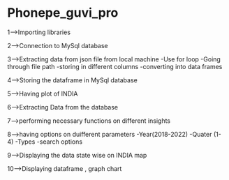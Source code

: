 # Phonepe_guvi_pro
1-->Importing libraries 

2-->Connection to MySql database

3-->Extracting data from json file from local machine
	-Use for loop
	-Going through file path
	-storing in different columns
	-converting into data frames

4-->Storing the dataframe in MySql database

5-->Having plot of INDIA 

6-->Extracting Data from the database

7-->performing necessary functions on different insights 

8-->having options on duifferent parameters 
	-Year(2018-2022)
	-Quater (1-4)
	-Types
	-search options

9-->Displaying the data state wise on INDIA map

10-->Displaying dataframe , graph chart

